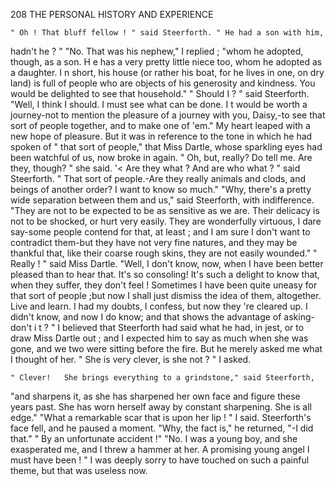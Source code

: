 208           THE PERSONAL HISTORY AND EXPERIENCE

    " Oh ! That bluff fellow ! " said Steerforth. " He had a son with him,
hadn't he ? "
    "No. That was his nephew," I replied ; "whom he adopted, though,
as a son. H e has a very pretty little niece too, whom he adopted as a
daughter. I n short, his house (or rather his boat, for he lives in one, on
dry land) is full of people who are objects of his generosity and kindness.
You would be delighted to see that household."
   " Should I ? " said Steerforth.      "Well, I think I should. I must see
what can be done. I t would be worth a journey-not to mention the
pleasure of a journey with you, Daisy,-to see that sort of people together,
and to make one of 'em."
   My heart leaped with a new hope of pleasure. But it was in reference
to the tone in which he had spoken of " that sort of people," that Miss
Dartle, whose sparkling eyes had been watchful of us, now broke in
again.
   " Oh, but, really? Do tell me. Are they, though? " she said.
   '&lt; Are they what ? And are who what ? " said Steerforth.
   " That sort of people.-Are they really animals and clods, and beings
of another order? I want to know so much."
   "Why, there's a pretty wide separation between them and us," said
Steerforth, with indifference. "They are not to be expected to be as
sensitive as we are. Their delicacy is not to be shocked, or hurt very
easily. They are wonderfully virtuous, I dare say-some people contend
for that, at least ; and I am sure I don't want to contradict them-but
they have not very fine natures, and they may be thankful that, like their
coarse rough skins, they are not easily wounded."
    " Really ! " said Miss Dartle.   "Well, I don't know, now, when I have
been better pleased than to hear that. It's so consoling! It's such a
delight to know that, when they suffer, they don't feel ! Sometimes I have
been quite uneasy for that sort of people ;but now I shall just dismiss the
idea of them, altogether. Live and learn. I had my doubts, I confess,
but now they 're cleared up. I didn't know, and now I do know; and that
 shows the advantage of asking-don't i t ? "
    I believed that Steerforth had said what he had, in jest, or to draw Miss
Dartle out ; and I expected him to say as much when she was gone, and
we two were sitting before the fire. But he merely asked me what I thought
of her.
    " She is very clever, is she not ? " I asked.

    " Clever!   She brings everything to a grindstone," said Steerforth,
"and sharpens it, as she has sharpened her own face and figure these
years past. She has worn herself away by constant sharpening. She is
all edge."
    "What a remarkable scar that is upon her lip ! " I said.
    Steerforth's face fell, and he paused a moment.
    "Why, the fact is," he returned, "-I did that."
    " By an unfortunate accident !"
    "No. I was a young boy, and she exasperated me, and I threw a
hammer at her. A promising young angel I must have been ! "
    I was deeply sorry to have touched on such a painful theme, but that
 was useless now.
